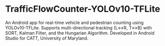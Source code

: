 # TrafficFlowCounter-YOLOv10-TFLite
An Android app for real-time vehicle and pedestrian counting using YOLOv10-TFLite. Supports multi-directional tracking (L↔R, T↔B) with SORT, Kalman Filter, and the Hungarian Algorithm. Developed in Android Studio for CATT, University of Maryland.
